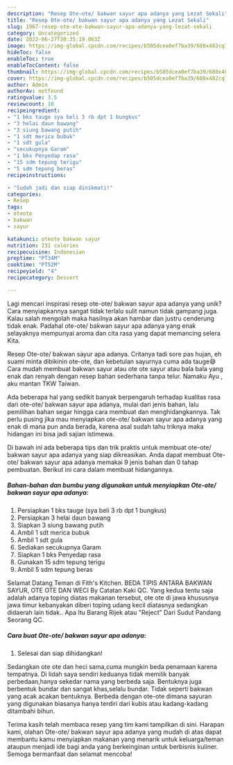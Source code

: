 ```yaml
---
description: "Resep Ote-ote/ bakwan sayur apa adanya yang Lezat Sekali"
title: "Resep Ote-ote/ bakwan sayur apa adanya yang Lezat Sekali"
slug: 1967-resep-ote-ote-bakwan-sayur-apa-adanya-yang-lezat-sekali
category: Uncategorized
date: 2022-06-27T20:35:19.063Z
image: https://img-global.cpcdn.com/recipes/b505dcea0ef7ba39/680x482cq70/ote-ote-bakwan-sayur-apa-adanya-foto-resep-utama.jpg
hideToc: false
enableToc: true
enableTocContent: false
thumbnail: https://img-global.cpcdn.com/recipes/b505dcea0ef7ba39/680x482cq70/ote-ote-bakwan-sayur-apa-adanya-foto-resep-utama.jpg
cover: https://img-global.cpcdn.com/recipes/b505dcea0ef7ba39/680x482cq70/ote-ote-bakwan-sayur-apa-adanya-foto-resep-utama.jpg
author: Admin
authorAv: notfound
ratingvalue: 3.5
reviewcount: 10
recipeingredient:
- "1 bks tauge sya beli 3 rb dpt 1 bungkus"
- "3 helai daun bawang"
- "3 siung bawang putih"
- "1 sdt merica bubuk"
- "1 sdt gula"
- "secukupnya Garam"
- "1 bks Penyedap rasa"
- "15 sdm tepung terigu"
- "5 sdm tepung beras"
recipeinstructions:

- "Sudah jadi dan siap dinikmati!"
categories:
- Resep
tags:
- oteote
- bakwan
- sayur

katakunci: oteote bakwan sayur 
nutrition: 231 calories
recipecuisine: Indonesian
preptime: "PT34M"
cooktime: "PT52M"
recipeyield: "4"
recipecategory: Dessert

---
```





Lagi mencari inspirasi resep ote-ote/ bakwan sayur apa adanya yang unik? Cara menyiapkannya sangat tidak terlalu sulit namun tidak gampang juga. Kalau salah mengolah maka hasilnya akan hambar dan justru cenderung tidak enak. Padahal ote-ote/ bakwan sayur apa adanya yang enak selayaknya mempunyai aroma dan cita rasa yang dapat memancing selera Kita.





Resep Ote-ote/ bakwan sayur apa adanya. Critanya tadi sore pas hujan, eh suami minta dibikinin ote-ote, dan kebetulan sayurnya cuma ada tauge😅 Cara mudah membuat bakwan sayur atau ote ote sayur atau bala bala yang enak dan renyah dengan resep bahan sederhana tanpa telur. Namaku Ayu , aku mantan TKW Taiwan.

Ada beberapa hal yang sedikit banyak berpengaruh terhadap kualitas rasa dari ote-ote/ bakwan sayur apa adanya, mulai dari jenis bahan, lalu pemilihan bahan segar hingga cara membuat dan menghidangkannya. Tak perlu pusing jika mau menyiapkan ote-ote/ bakwan sayur apa adanya yang enak di mana pun anda berada, karena asal sudah tahu triknya maka hidangan ini bisa jadi sajian istimewa.






Di bawah ini ada beberapa tips dan trik praktis untuk membuat ote-ote/ bakwan sayur apa adanya yang siap dikreasikan. Anda dapat membuat Ote-ote/ bakwan sayur apa adanya memakai 9 jenis bahan dan 0 tahap pembuatan. Berikut ini cara dalam membuat hidangannya.

<!--inarticleads1-->

##### Bahan-bahan dan bumbu yang digunakan untuk menyiapkan Ote-ote/ bakwan sayur apa adanya:

1. Persiapkan 1 bks tauge (sya beli 3 rb dpt 1 bungkus)
1. Persiapkan 3 helai daun bawang
1. Siapkan 3 siung bawang putih
1. Ambil 1 sdt merica bubuk
1. Ambil 1 sdt gula
1. Sediakan secukupnya Garam
1. Siapkan 1 bks Penyedap rasa
1. Gunakan 15 sdm tepung terigu
1. Ambil 5 sdm tepung beras


Selamat Datang Teman di Fith&#39;s Kitchen. BEDA TIPIS ANTARA BAKWAN SAYUR, OTE OTE DAN WECI By Catatan Kaki QC. Yang kedua tentu saja adalah adanya toping diatas makanan tersebut, ote ote di jawa khususnya jawa timur kebanyakan diberi toping udang kecil diatasnya sedangkan didaerah lain tidak.. Apa Itu Barang Rijek atau &#34;Reject&#34; Dari Sudut Pandang Seorang QC. 

<!--inarticleads2-->

##### Cara buat Ote-ote/ bakwan sayur apa adanya:


1. Selesai dan siap dihidangkan!

Sedangkan ote ote dan heci sama,cuma mungkin beda penamaan karena tempatnya. Di lidah saya sendiri keduanya tidak memilik banyak perbedaan,hanya sekedar nama yang berbeda saja. Bentuknya juga berbentuk bundar dan sangat khas,selalu bundar. Tidak seperti bakwan yang acak acakan bentuknya. Berbeda dengan ote-ote dimana sayuran yang digunakan biasanya hanya terdiri dari kubis atau kadang-kadang ditambahi bihun. 

Terima kasih telah membaca resep yang tim kami tampilkan di sini. Harapan kami, olahan Ote-ote/ bakwan sayur apa adanya yang mudah di atas dapat membantu kamu menyiapkan makanan yang menarik untuk keluarga/teman ataupun menjadi ide bagi anda yang berkeinginan untuk berbisnis kuliner. Semoga bermanfaat dan selamat mencoba!
